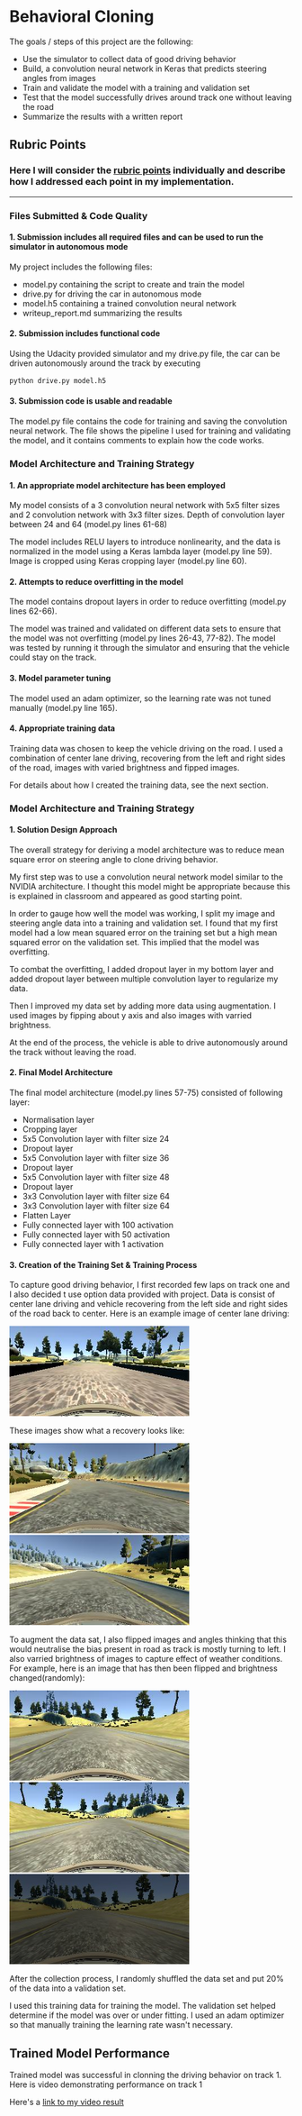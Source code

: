 # **Behavioral Cloning** 


The goals / steps of this project are the following:
* Use the simulator to collect data of good driving behavior
* Build, a convolution neural network in Keras that predicts steering angles from images
* Train and validate the model with a training and validation set
* Test that the model successfully drives around track one without leaving the road
* Summarize the results with a written report


[//]: # (Image References)

[image1]: ./report_images/recovery1.jpg "Recovery Image"
[image2]: ./report_images/recovery2.jpg "Recovery Image"
[image3]: ./report_images/centre.jpg "Centre Image"
[image4]: ./report_images/normal.jpg "Normal Image"
[image5]: ./report_images/flip.jpg "Flipped Image"
[image6]: ./report_images/hsv.jpg "Darker Image"

[video1]: ./run1.mp4 "Automated Driving"


## Rubric Points
### Here I will consider the [rubric points](https://review.udacity.com/#!/rubrics/1968/view) individually and describe how I addressed each point in my implementation.  

---
### Files Submitted & Code Quality

#### 1. Submission includes all required files and can be used to run the simulator in autonomous mode

My project includes the following files:
* model.py containing the script to create and train the model
* drive.py for driving the car in autonomous mode
* model.h5 containing a trained convolution neural network 
* writeup_report.md summarizing the results

#### 2. Submission includes functional code
Using the Udacity provided simulator and my drive.py file, the car can be driven autonomously around the track by executing 
```sh
python drive.py model.h5
```

#### 3. Submission code is usable and readable

The model.py file contains the code for training and saving the convolution neural network. The file shows the pipeline I used for training and validating the model, and it contains comments to explain how the code works.

### Model Architecture and Training Strategy

#### 1. An appropriate model architecture has been employed

My model consists of a 3 convolution neural network with 5x5 filter sizes and 2 convolution network with 3x3 filter sizes. Depth of convolution layer between 24 and 64 (model.py lines 61-68) 

The model includes RELU layers to introduce nonlinearity, and the data is normalized in the model using a Keras lambda layer (model.py line 59). Image is cropped using Keras cropping layer (model.py line 60). 

#### 2. Attempts to reduce overfitting in the model

The model contains dropout layers in order to reduce overfitting (model.py lines 62-66). 

The model was trained and validated on different data sets to ensure that the model was not overfitting (model.py lines 26-43, 77-82). The model was tested by running it through the simulator and ensuring that the vehicle could stay on the track.

#### 3. Model parameter tuning

The model used an adam optimizer, so the learning rate was not tuned manually (model.py line 165).

#### 4. Appropriate training data

Training data was chosen to keep the vehicle driving on the road. I used a combination of center lane driving, recovering from the left and right sides of the road, images with varied brightness and fipped images.

For details about how I created the training data, see the next section. 

### Model Architecture and Training Strategy

#### 1. Solution Design Approach

The overall strategy for deriving a model architecture was to reduce mean square error on steering angle to clone driving behavior.

My first step was to use a convolution neural network model similar to the NVIDIA architecture. I thought this model might be appropriate because this is explained in classroom and appeared as good starting point.

In order to gauge how well the model was working, I split my image and steering angle data into a training and validation set. I found that my first model had a low mean squared error on the training set but a high mean squared error on the validation set. This implied that the model was overfitting. 

To combat the overfitting, I added dropout layer in my bottom layer and added dropout layer between multiple convolution layer to regularize my data. 

Then I improved my data set by adding more data using augmentation. I used images by fipping about y axis and also images with varried brightness.

At the end of the process, the vehicle is able to drive autonomously around the track without leaving the road.

#### 2. Final Model Architecture

The final model architecture (model.py lines 57-75) consisted of following layer:
* Normalisation layer
* Cropping layer
* 5x5 Convolution layer with filter size 24
* Dropout layer
* 5x5 Convolution layer with filter size 36
* Dropout layer
* 5x5 Convolution layer with filter size 48
* Dropout layer
* 3x3 Convolution layer with filter size 64
* 3x3 Convolution layer with filter size 64
* Flatten Layer
* Fully connected layer with 100 activation
* Fully connected layer with 50 activation
* Fully connected layer with 1 activation


#### 3. Creation of the Training Set & Training Process

To capture good driving behavior, I first recorded few laps on track one and I also decided t use option data provided with project. Data is consist of center lane driving and vehicle recovering from the left side and right sides of the road back to center. Here is an example image of center lane driving:

![alt text][image3]

These images show what a recovery looks like:

![alt text][image1]
![alt text][image2]

To augment the data sat, I also flipped images and angles thinking that this would neutralise the bias present in road as track is mostly turning to left. I also varried brightness of images to capture effect of weather conditions. For example, here is an image that has then been flipped and brightness changed(randomly):

![alt text][image4]
![alt text][image5]
![alt text][image6]


After the collection process, I randomly shuffled the data set and put 20% of the data into a validation set. 

I used this training data for training the model. The validation set helped determine if the model was over or under fitting. I used an adam optimizer so that manually training the learning rate wasn't necessary.


## Trained Model Performance
Trained model was successful in clonning the driving behavior on track 1. Here is video demonstrating performance on track 1

Here's a [link to my video result](./run1.mp4)